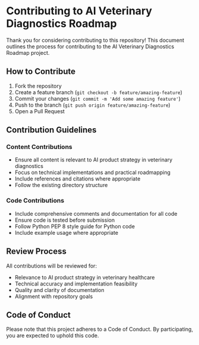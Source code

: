 # Contributing to AI Veterinary Diagnostics Roadmap

Thank you for considering contributing to this repository! This document outlines the process for contributing to the AI Veterinary Diagnostics Roadmap project.

## How to Contribute

1. Fork the repository
2. Create a feature branch (`git checkout -b feature/amazing-feature`)
3. Commit your changes (`git commit -m 'Add some amazing feature'`)
4. Push to the branch (`git push origin feature/amazing-feature`)
5. Open a Pull Request

## Contribution Guidelines

### Content Contributions

- Ensure all content is relevant to AI product strategy in veterinary diagnostics
- Focus on technical implementations and practical roadmapping
- Include references and citations where appropriate
- Follow the existing directory structure

### Code Contributions

- Include comprehensive comments and documentation for all code
- Ensure code is tested before submission
- Follow Python PEP 8 style guide for Python code
- Include example usage where appropriate

## Review Process

All contributions will be reviewed for:
- Relevance to AI product strategy in veterinary healthcare
- Technical accuracy and implementation feasibility
- Quality and clarity of documentation
- Alignment with repository goals

## Code of Conduct

Please note that this project adheres to a Code of Conduct. By participating, you are expected to uphold this code.
